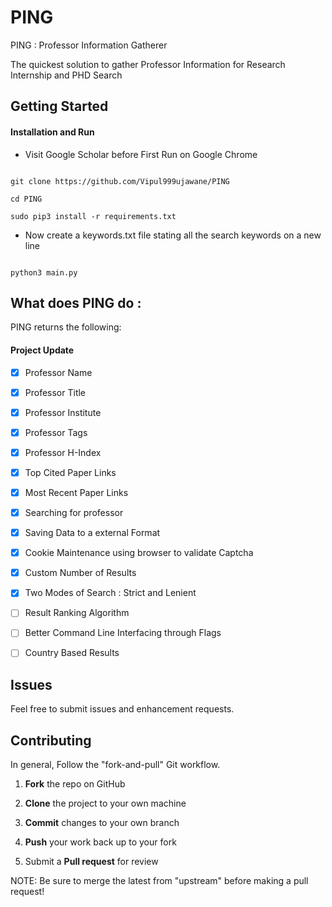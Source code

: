 
# PING

PING : Professor Information Gatherer  

The quickest solution to gather Professor Information for Research Internship and PHD Search

## Getting Started

#### Installation and Run

* Visit Google Scholar before First Run on Google Chrome

```

git clone https://github.com/Vipul999ujawane/PING

cd PING

sudo pip3 install -r requirements.txt

```

* Now create a keywords.txt file stating all the search keywords on a new line

```

python3 main.py

```

## What does PING do :

PING returns the following:

#### Project Update

* [x] Professor Name

* [x] Professor Title

* [x] Professor Institute

* [x] Professor Tags

* [x] Professor H-Index

* [x] Top Cited Paper Links

* [x] Most Recent Paper Links

* [x] Searching for professor

* [x] Saving Data to a external Format

* [x] Cookie Maintenance using browser to validate Captcha

* [x] Custom Number of Results

* [x] Two Modes of Search : Strict and Lenient

* [ ] Result Ranking Algorithm
* [ ] Better Command Line Interfacing through Flags
* [ ] Country Based Results 

  

## Issues

  

Feel free to submit issues and enhancement requests.

  

## Contributing

  

In general, Follow the "fork-and-pull" Git workflow.

  

1.  **Fork** the repo on GitHub

2.  **Clone** the project to your own machine

3.  **Commit** changes to your own branch

4.  **Push** your work back up to your fork

5. Submit a **Pull request** for review

  

NOTE: Be sure to merge the latest from "upstream" before making a pull request!